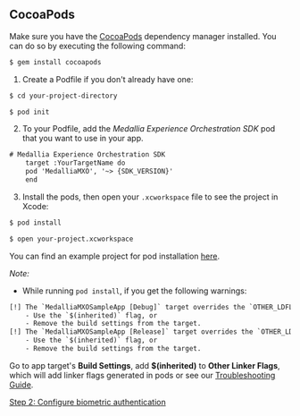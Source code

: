 ## CocoaPods

Make sure you have the [CocoaPods](https://cocoapods.org) dependency manager installed. You can do so by executing the following command:

```sh
$ gem install cocoapods
```

1. Create a Podfile if you don't already have one:

```sh
$ cd your-project-directory
```

```sh
$ pod init
```

2. To your Podfile, add the *Medallia Experience Orchestration SDK* pod that you want to use in your app.

```txt
# Medallia Experience Orchestration SDK
    target :YourTargetName do
    pod 'MedalliaMXO', '~> {SDK_VERSION}'
    end
```

3. Install the pods, then open your `.xcworkspace` file to see the project in Xcode:

```sh
$ pod install
```

```sh
$ open your-project.xcworkspace
```

You can find an example project for pod installation [here](https://permalink.thunderhead.com/mobile-ios/dynamic-initialization-example).

*Note:*
- While running `pod install`, if you get the following warnings:

```txt
[!] The `MedalliaMXOSampleApp [Debug]` target overrides the `OTHER_LDFLAGS` build setting defined in `Pods/Target Support Files/Pods-MedalliaMXOSampleApp/Pods-MedalliaMXOSampleApp.debug.xcconfig'. This can lead to problems with the CocoaPods installation
    - Use the `$(inherited)` flag, or
    - Remove the build settings from the target.
[!] The `MedalliaMXOSampleApp [Release]` target overrides the `OTHER_LDFLAGS` build setting defined in `Pods/Target Support Files/Pods-MedalliaMXOSampleApp/Pods-MedalliaMXOSampleApp.release.xcconfig'. This can lead to problems with the CocoaPods installation
    - Use the `$(inherited)` flag, or
    - Remove the build settings from the target.
```

Go to app target's **Build Settings**, add **$(inherited)** to **Other Linker Flags**, which will add linker flags generated in pods or see our [Troubleshooting Guide](../TROUBLESHOOTING-GUIDE.md#resolve-undefined-symbols-for-architecture-arm64-compile-time-error).

[Step 2: Configure biometric authentication](../README.md#step-2-configure-biometric-authentication)